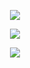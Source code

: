 <p align="center">
  <img src="https://github-readme-stats.vercel.app/api?username=mustafaozhan&count_private=true&include_all_commits=true&theme=react&hide_border=true&hide=issues&show_icons=true&line_height=24)" />
</p>
<p align="center">
  <img src="https://github-readme-stats.vercel.app/api/top-langs/?username=mustafaozhan&theme=react&layout=compact&hide_border=true&hide=css,lua" />
</p>
<p align="center">
  <img src="http://biego.tech/commits.php?user=mustafaozhan&country=germany" />
</p>
